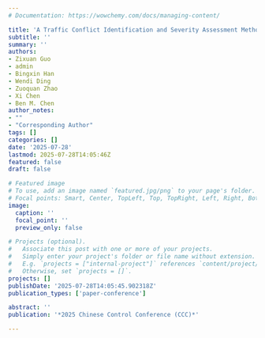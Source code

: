 ```yaml
---
# Documentation: https://wowchemy.com/docs/managing-content/

title: 'A Traffic Conflict Identification and Severity Assessment Method Based on Multi-Vehicle Trajectory Prediction'
subtitle: ''
summary: ''
authors:
- Zixuan Guo
- admin
- Bingxin Han
- Wendi Ding
- Zuoquan Zhao
- Xi Chen
- Ben M. Chen
author_notes:
- ""
- "Corresponding Author"
tags: []
categories: []
date: '2025-07-28'
lastmod: 2025-07-28T14:05:46Z
featured: false
draft: false

# Featured image
# To use, add an image named `featured.jpg/png` to your page's folder.
# Focal points: Smart, Center, TopLeft, Top, TopRight, Left, Right, BottomLeft, Bottom, BottomRight.
image:
  caption: ''
  focal_point: ''
  preview_only: false

# Projects (optional).
#   Associate this post with one or more of your projects.
#   Simply enter your project's folder or file name without extension.
#   E.g. `projects = ["internal-project"]` references `content/project/deep-learning/index.md`.
#   Otherwise, set `projects = []`.
projects: []
publishDate: '2025-07-28T14:05:45.902318Z'
publication_types: ['paper-conference']

abstract: ''
publication: '*2025 Chinese Control Conference (CCC)*'

---
```

